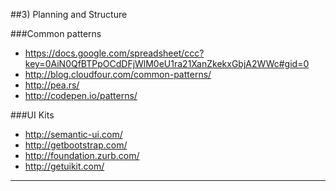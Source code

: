 ##3) Planning and Structure

###Common patterns
- https://docs.google.com/spreadsheet/ccc?key=0AiN0QfBTPpOCdDFjWlM0eU1ra21XanZkekxGbjA2WWc#gid=0
- http://blog.cloudfour.com/common-patterns/
- http://pea.rs/
- http://codepen.io/patterns/

###UI Kits
- http://semantic-ui.com/
- http://getbootstrap.com/
- http://foundation.zurb.com/
- http://getuikit.com/

---
